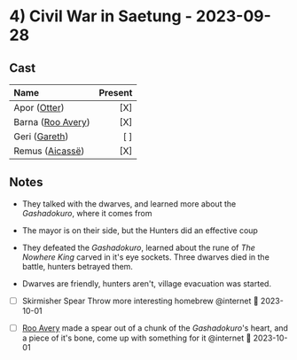# 4) Civil War in Saetung - 2023-09-28

## Cast

|Name|Present|
|:---|------:|
|Apor ([Otter](../Characters/PCs/Otter.md))|\[X\]|
|Barna ([Roo Avery](../Characters/PCs/Roo%20Avery.md))|\[X\]|
|Geri ([Gareth](../Characters/PCs/Gareth.md))|\[ \]|
|Remus ([Aicassë](../Characters/PCs/Aicass%C3%AB.md))|\[X\]|

## Notes

* They talked with the dwarves, and learned more about the *Gashadokuro*, where it comes from

* The mayor is on their side, but the Hunters did an effective coup

* They defeated the *Gashadokuro*, learned about the rune of *The Nowhere King* carved in it's eye sockets. Three dwarves died in the battle, hunters betrayed them.

* Dwarves are friendly, hunters aren't, village evacuation was started.

* [ ] Skirmisher Spear Throw more interesting homebrew @internet 📅 2023-10-01 

* [ ] [Roo Avery](../Characters/PCs/Roo%20Avery.md) made a spear out of a chunk of the *Gashadokuro*'s heart, and a piece of it's bone, come up with something for it @internet 📅 2023-10-01 
